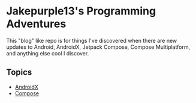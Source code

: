 # Jakepurple13's Programming Adventures

This "blog" like repo is for things I've discovered when there are new updates to Android, AndroidX, Jetpack Compose,
Compose Multiplatform, and anything else cool I discover.

## Topics
* [AndroidX](AndroidX.md)
* [Compose](Compose.md)